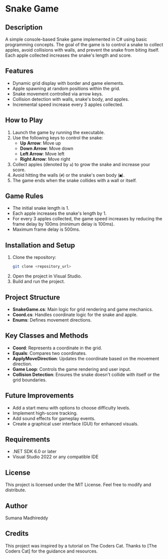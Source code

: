 # Snake Game

## Description
A simple console-based Snake game implemented in C# using basic programming concepts. The goal of the game is to control a snake to collect apples, avoid collisions with walls, and prevent the snake from biting itself. Each apple collected increases the snake's length and score.

## Features
- Dynamic grid display with border and game elements.
- Apple spawning at random positions within the grid.
- Snake movement controlled via arrow keys.
- Collision detection with walls, snake's body, and apples.
- Incremental speed increase every 3 apples collected.

## How to Play
1. Launch the game by running the executable.
2. Use the following keys to control the snake:
   - **Up Arrow**: Move up
   - **Down Arrow**: Move down
   - **Left Arrow**: Move left
   - **Right Arrow**: Move right
3. Collect apples (denoted by `a`) to grow the snake and increase your score.
4. Avoid hitting the walls (`#`) or the snake's own body (`■`).
5. The game ends when the snake collides with a wall or itself.

## Game Rules
- The initial snake length is 1.
- Each apple increases the snake's length by 1.
- For every 3 apples collected, the game speed increases by reducing the frame delay by 100ms (minimum delay is 100ms).
- Maximum frame delay is 500ms.

## Installation and Setup
1. Clone the repository:
   ```bash
   git clone <repository_url>
   ```
2. Open the project in Visual Studio.
3. Build and run the project.

## Project Structure
- **SnakeGame.cs**: Main logic for grid rendering and game mechanics.
- **Coord.cs**: Handles coordinate logic for the snake and apple.
- **Enums**: Defines movement directions.

## Key Classes and Methods
- **Coord**: Represents a coordinate in the grid.
- **Equals**: Compares two coordinates.
- **ApplyMoveDirection**: Updates the coordinate based on the movement direction.
- **Game Loop**: Controls the game rendering and user input.
- **Collision Detection**: Ensures the snake doesn't collide with itself or the grid boundaries.

## Future Improvements
- Add a start menu with options to choose difficulty levels.
- Implement high-score tracking.
- Add sound effects for gameplay events.
- Create a graphical user interface (GUI) for enhanced visuals.

## Requirements
- .NET SDK 6.0 or later
- Visual Studio 2022 or any compatible IDE

## License
This project is licensed under the MIT License. Feel free to modify and distribute.

## Author
Sumana Madhireddy

## Credits
This project was inspired by a tutorial on The Coders Cat. Thanks to [The Coders Cat] for the guidance and resources.
